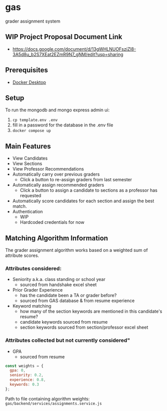 # gas
grader assignment system

## WIP Project Proposal Document Link
- https://docs.google.com/document/d/13gWHLNUOFsziZl8-3A5d8u_b2S7XEat2EZmR9N7_gNM/edit?usp=sharing 


## Prerequisites

- [Docker Desktop](https://docs.docker.com/get-started/get-docker/)

## Setup
To run the mongodb and mongo express admin ui:

1. ``cp template.env .env``
1. fill in a password for the database in the .env file
1. ``docker compose up`` 

## Main Features
- View Candidates
- View Sections
- View Professor Recommendations
- Automatically carry over previous graders
    - Click a button to re-assign graders from last semester
- Automatically assign recommended graders
    - Click a button to assign a candidate to sections as a professor has requested
- Automatically score candidates for each section and assign the best match.
- Authentication 
    - WIP 
    - Hardcoded credentials for now


## Matching Algorithm Information

The grader assignment algorithm works based on a weighted sum of attribute scores. 

### Attributes considered:
- Seniority a.k.a. class standing or school year
    - sourced from handshake excel sheet
- Prior Grader Experience
    - has the candidate been a TA or grader before?
    - sourced from GAS database & from resume experience
- Keyword matching
    - how many of the section keywords are mentioned in this candidate's resume?
    - candidate keywords sourced from resume
    - section keywords sourced from section/professor excel sheet


### Attributes collected but not currently considered"
- GPA 
    - sourced from resume


```js
const weights = {
  gpa: 0,
  seniority: 0.2,
  experience: 0.8,
  keywords: 0.3
};
```
Path to file containing algorithm weights:
``gas/backend/services/assignments.service.js``

